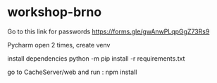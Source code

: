 # workshop-brno

Go to this link for passwords https://forms.gle/gwAnwPLqpGgZ73Rs9


Pycharm open 2 times,  create venv

install dependencies python -m pip install -r requirements.txt

go to CacheServer/web and run  :
  npm install
  
  
